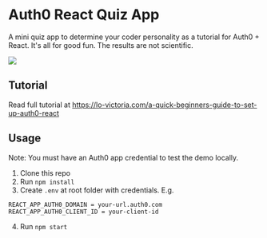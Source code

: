 # Auth0 React Quiz App

A mini quiz app to determine your coder personality as a tutorial for Auth0 + React. It's all for good fun. The results are not scientific.

<img src="https://cdn.hashnode.com/res/hashnode/image/upload/v1629124417201/_UicwYC1a.gif"/>

## Tutorial
Read full tutorial at https://lo-victoria.com/a-quick-beginners-guide-to-set-up-auth0-react

## Usage
Note: You must have an Auth0 app credential to test the demo locally.
1. Clone this repo
2. Run `npm install`
3. Create `.env` at root folder with credentials. E.g.
```
REACT_APP_AUTH0_DOMAIN = your-url.auth0.com
REACT_APP_AUTH0_CLIENT_ID = your-client-id
```
4. Run `npm start`